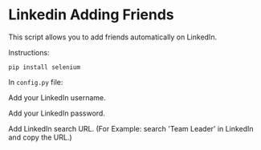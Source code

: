 # Linkedin Adding Friends

This script allows you to add friends automatically on LinkedIn.

Instructions:

`pip install selenium`

In `config.py` file:

Add your LinkedIn username.

Add your LinkedIn password.

Add LinkedIn search URL. (For Example: search 'Team Leader' in LinkedIn and copy the URL.)
